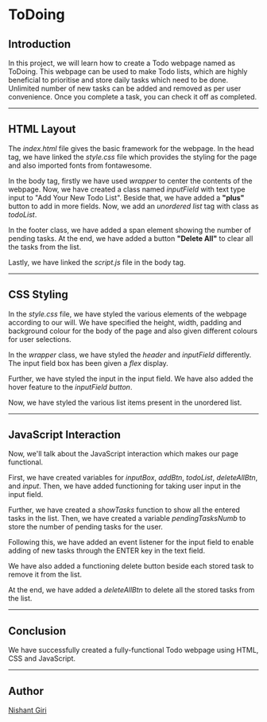 # ToDoing

## Introduction

In this project, we will learn how to create a Todo webpage named as ToDoing. This webpage can be used to make Todo lists, which are highly beneficial to prioritise and store daily tasks which need to be done. Unlimited number of new tasks can be added and removed as per user convenience. Once you complete a task, you can check it off as completed.

<hr>

## HTML Layout

The _index.html_ file gives the basic framework for the webpage. In the head tag, we have linked the _style.css_ file which provides the styling for the page and also imported fonts from fontawesome.

In the body tag, firstly we have used _wrapper_ to center the contents of the webpage. Now, we have created a class named _inputField_ with text type input to "Add Your New Todo List". Beside that, we have added a **"plus"** button to add in more fields.
Now, we add an _unordered list_ tag with class as _todoList_.

In the footer class, we have added a span element showing the number of pending tasks. At the end, we have added a button **"Delete All"** to clear all the tasks from the list.

Lastly, we have linked the _script.js_ file in the body tag.

<hr>

## CSS Styling

In the _style.css_ file, we have styled the various elements of the webpage according to our will. We have specified the height, width, padding and background colour for the body of the page and also given different colours for user selections.

In the _wrapper_ class, we have styled the _header_ and _inputField_ differently. The input field box has been given a _flex_ display.

Further, we have styled the input in the input field. We have also added the hover feature to the _inputField button_.

Now, we have styled the various list items present in the unordered list.

<hr>

## JavaScript Interaction

Now, we'll talk about the JavaScript interaction which makes our page functional.

First, we have created variables for _inputBox_, _addBtn_, _todoList_, _deleteAllBtn_, and _input_. Then, we have added functioning for taking user input in the input field.

Further, we have created a _showTasks_ function to show all the entered tasks in the list. Then, we have created a variable _pendingTasksNumb_ to store the number of pending tasks for the user.

Following this, we have added an event listener for the input field to enable adding of new tasks through the ENTER key in the text field.

We have also added a functioning delete button beside each stored task to remove it from the list.

At the end, we have added a _deleteAllBtn_ to delete all the stored tasks from the list.

<hr>

## Conclusion

We have successfully created a fully-functional Todo webpage using HTML, CSS and JavaScript.

<hr>

## Author

[Nishant Giri](https://github.com/nishant-giri "View Profile")
